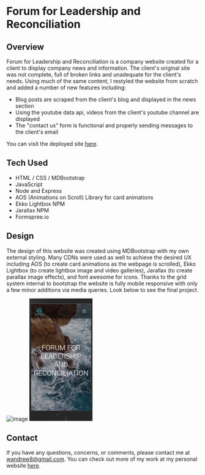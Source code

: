 # Forum for Leadership and Reconciliation

## Overview 
Forum for Leadership and Reconciliation is a company website created for a client to display company news and information. The client's original site was not complete, full of broken links and unadequate for the client's needs. Using much of the same content, I restyled the website from scratch and added a number of new features including:
* Blog posts are scraped from the client's blog and displayed in the news section
* Using the youtube data api, videos from the client's youtube channel are displayed 
* The "contact us" form is functional and properly sending messages to the client's email

You can visit the deployed site [here](https://forumlr.herokuapp.com/).

## Tech Used 
* HTML / CSS / MDBootstrap
* JavaScript
* Node and Express 
* AOS (Animations on Scroll) Library for card animations
* Ekko Lightbox NPM
* Jarallax NPM
* Formspree.io

## Design
The design of this website was created using MDBootstrap with my own external styling. Many CDNs were used as well to achieve the desired UX including AOS (to create card animations as the webpage is scrolled), Ekko Lightbox (to create lightbox image and video galleries), Jarallax (to create parallax image effects), and font awesome for icons. Thanks to the grid system internal to bootstrap the website is fully mobile responsive with only a few minor additions via media queries. Look below to see the final project. 

![image](./public/images/news-desktop.gif) ![image](./public/images/mobile.gif)

## Contact
If you have any questions, concerns, or comments, please contact me at wandrew8@gmail.com. You can check out more of my work at my personal website [here](http://www.andrewjohnweiss.com).